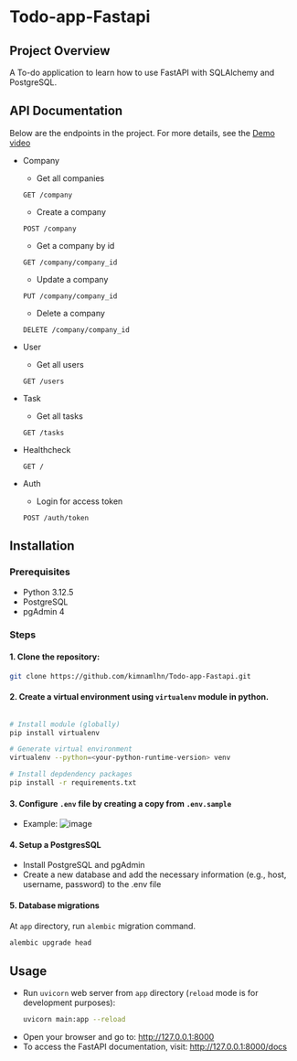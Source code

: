 # Todo-app-Fastapi

## Project Overview

A To-do application to learn how to use FastAPI with SQLAlchemy and PostgreSQL.

## API Documentation 
Below are the endpoints in the project. For more details, see the [Demo video](https://www.youtube.com/watch?v=w43f_5inPYk)
- Company
   - Get all companies
   ```http
   GET /company
   ```
   - Create a company
   ```http
   POST /company
   ```
   - Get a company by id
   ```http
   GET /company/company_id
   ```
  - Update a company
   ```http
   PUT /company/company_id
   ```
   - Delete a company
   ```http
   DELETE /company/company_id
   ```
- User
   - Get all users
   ```http
   GET /users
   ```
   
- Task
   - Get all tasks
   ```http
   GET /tasks
   ```
   
 - Healthcheck
   ```http
   GET /
   ```
 - Auth
     - Login for access token
     ```http
     POST /auth/token
     ```
## Installation

### Prerequisites

- Python 3.12.5
- PostgreSQL
- pgAdmin 4

### Steps

#### 1. Clone the repository:
```bash
git clone https://github.com/kimnamlhn/Todo-app-Fastapi.git
```
#### 2. Create a virtual environment using `virtualenv` module in python.
```bash

# Install module (globally)
pip install virtualenv

# Generate virtual environment
virtualenv --python=<your-python-runtime-version> venv

# Install depdendency packages
pip install -r requirements.txt
```

#### 3. Configure `.env` file by creating a copy from `.env.sample`
 - Example:
![image](https://github.com/user-attachments/assets/a7dbdcc4-2613-48e4-a7be-dafa4a36f148)

#### 4. Setup a PostgresSQL 
- Install PostgreSQL and pgAdmin
- Create a new database and add the necessary information (e.g., host, username, password) to the .env file

#### 5. Database migrations
 At `app` directory, run `alembic` migration command. 
```bash
alembic upgrade head
```   

## Usage
- Run `uvicorn` web server from `app` directory (`reload` mode is for development purposes):
    ```bash
    uvicorn main:app --reload
    ```
- Open your browser and go to: http://127.0.0.1:8000
- To access the FastAPI documentation, visit: http://127.0.0.1:8000/docs
